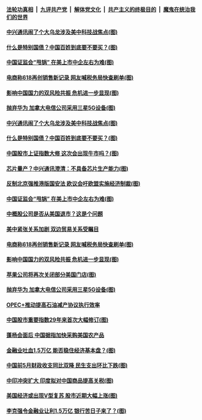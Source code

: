 ####  [法轮功真相](../../../../basic/blob/master/README.md?t=06211031) &nbsp;|&nbsp; [九评共产党](../../../../9ping.md/blob/master/README.md?t=06211031) &nbsp;|&nbsp; [解体党文化](../../../../jtdwh.md/blob/master/README.md?t=06211031)  &nbsp;|&nbsp; [共产主义的终极目的](../../../../gczydzjmd.md/blob/master/README.md?t=06211031) &nbsp;|&nbsp; [魔鬼在统治我们的世界](../../../../mgztzwmdsj.md/blob/master/README.md?t=06211031) 

#### [中兴通讯闹了个大乌龙涉及美中科技战焦点(图)](../pages/p5/937186.md?t=06211031) 

#### [什么是特别国债？中国百姓到底要不要买？(图)](../pages/p5/937206.md?t=06211031) 

#### [中国证监会“甩锅” 在美上市中企左右为难(图)](../pages/p5/937170.md?t=06211031) 

#### [电商称618再创销售新记录 网友喊税务局快查刷单(图)](../pages/p5/937123.md?t=06211031) 

#### [影响中国国力的双风险共振 危机进一步显现(图)](../pages/p5/937075.md?t=06211031) 

#### [抛弃华为 加拿大电信公司采用三星5G设备(图)](../pages/p5/937099.md?t=06211031) 

#### [中兴通讯闹了个大乌龙涉及美中科技战焦点(图)](../pages/p5/937186.md?t=06211031) 

#### [什么是特别国债？中国百姓到底要不要买？(图)](../pages/p5/937206.md?t=06211031) 

#### [中国股市上证指数大修 这次会出现牛市吗？(图)](../pages/p5/937205.md?t=06211031) 

#### [芯片量产？中兴通讯澄清：不具备芯片生产能力(图)](../pages/p5/937178.md?t=06211031) 

#### [反制北京强推港版国安法 欧议会吁欧盟实施经济制裁(图)](../pages/p5/937172.md?t=06211031) 

#### [中国证监会“甩锅” 在美上市中企左右为难(图)](../pages/p5/937170.md?t=06211031) 

#### [中概股公司是否从美国退市？这是个问题](../pages/p5/937167.md?t=06211031) 

#### [美中紧张关系加剧 双边贸易关系受瞩目](../pages/p5/937166.md?t=06211031) 

#### [电商称618再创销售新记录 网友喊税务局快查刷单(图)](../pages/p5/937123.md?t=06211031) 

#### [影响中国国力的双风险共振 危机进一步显现(图)](../pages/p5/937075.md?t=06211031) 

#### [苹果公司将再次关闭部分美国门店(图)](../pages/p5/937111.md?t=06211031) 

#### [抛弃华为 加拿大电信公司采用三星5G设备(图)](../pages/p5/937099.md?t=06211031) 

#### [OPEC+推动提高石油减产协议执行效率](../pages/p5/937091.md?t=06211031) 

#### [中国股市重要指数29年来首次大幅修订(图)](../pages/p5/937065.md?t=06211031) 

#### [蓬杨会面后 中国据指加快采购美国农产品](../pages/p5/937056.md?t=06211031) 

#### [金融业吐血1.5万亿 能否稳住经济基本盘？(图)](../pages/p5/937052.md?t=06211031) 

#### [中国前5月财政收支同比双降 民生支出环比下跌(图)](../pages/p5/937050.md?t=06211031) 

#### [中印冲突扩大 印度拟对中国商品提高关税(图)](../pages/p5/937025.md?t=06211031) 

#### [美国经济或出现V型复苏 股市近期大幅上涨(图)](../pages/p5/937018.md?t=06211031) 

#### [李克强令金融业让利1.5万亿 银行苦日子来了？(图)](../pages/p5/936983.md?t=06211031) 

